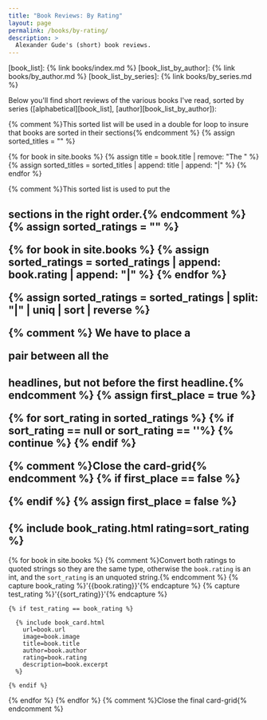 ```yaml
---
title: "Book Reviews: By Rating"
layout: page
permalink: /books/by-rating/
description: >
  Alexander Gude's (short) book reviews.
---
```


[book_list]: {% link books/index.md %}
[book_list_by_author]: {% link books/by_author.md %}
[book_list_by_series]: {% link books/by_series.md %}

Below you'll find short reviews of the various books I've read, sorted by
series ([alphabetical][book_list], [author][book_list_by_author]):

{% comment %}This sorted list will be used in a double for loop to insure that
books are sorted in their sections{% endcomment %}
{% assign sorted_titles = "" %}

{% for book in site.books %}
  {% assign title = book.title | remove: "The " %}
  {% assign sorted_titles = sorted_titles | append: title | append: "|" %}
{% endfor %}

{% comment %}This sorted list is used to put the <h2> sections in the right
order.{% endcomment %}
{% assign sorted_ratings = "" %}

{% for book in site.books %}
  {% assign sorted_ratings = sorted_ratings | append: book.rating | append: "|" %}
{% endfor %}

{% assign sorted_ratings = sorted_ratings | split: "|" | uniq | sort | reverse %}

{% comment %} We have to place a <div></div> pair between all the <h2>
headlines, but not before the first headline.{% endcomment %}
{% assign first_place = true %}

{% for sort_rating in sorted_ratings %}
  {% if sort_rating == null or sort_rating == ''%}
    {% continue %}
  {% endif %}

  {% comment %}Close the card-grid{% endcomment %}
  {% if first_place == false %}
</div>
  {% endif %}
  {% assign first_place = false %}

  <h2 class="book-list-headline">{% include book_rating.html rating=sort_rating %}</h2>
<div class="card-grid">

  {% for book in site.books %}
    {% comment %}Convert both ratings to quoted strings so they are the same
    type, otherwise the `book.rating` is an int, and the `sort_rating` is an
    unquoted string.{% endcomment %}
    {% capture book_rating %}'{{book.rating}}'{% endcapture %}
    {% capture test_rating %}'{{sort_rating}}'{% endcapture %}

    {% if test_rating == book_rating %}

      {% include book_card.html
        url=book.url
        image=book.image
        title=book.title
        author=book.author
        rating=book.rating
        description=book.excerpt
      %}

    {% endif %}
  {% endfor %}
{% endfor %}
{% comment %}Close the final card-grid{% endcomment %}
</div>
